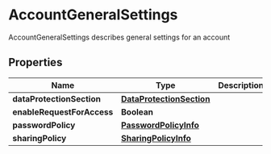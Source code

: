 

# AccountGeneralSettings

AccountGeneralSettings describes general settings for an account
## Properties

Name | Type | Description | Notes
------------ | ------------- | ------------- | -------------
**dataProtectionSection** | [**DataProtectionSection**](DataProtectionSection.md) |  |  [optional]
**enableRequestForAccess** | **Boolean** |  |  [optional]
**passwordPolicy** | [**PasswordPolicyInfo**](PasswordPolicyInfo.md) |  |  [optional]
**sharingPolicy** | [**SharingPolicyInfo**](SharingPolicyInfo.md) |  |  [optional]



